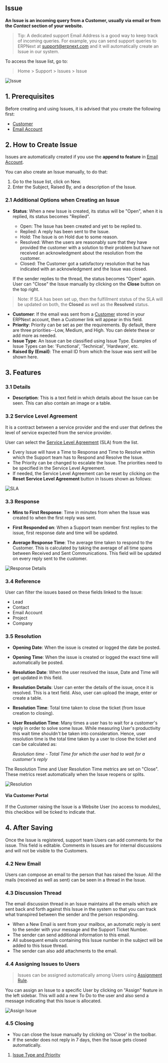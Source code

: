 ## Issue

**An Issue is an incoming query from a Customer, usually via email or from the _Contact_ section of your website.**

> Tip: A dedicated support Email Address is a good way to keep track of incoming queries. For example, you can send support queries to ERPNext at support@erpnext.com and it will automatically create an Issue in our system.

To access the Issue list, go to:

> Home > Support > Issues > Issue

![Issue](https://docs.erpnext.com/files/issue.png)

## 1\. Prerequisites

Before creating and using Issues, it is advised that you create the following first:

*   [Customer](https://docs.erpnext.com/docs/v13/user/manual/en/CRM/customer)
*   [Email Account](https://docs.erpnext.com/docs/v13/user/manual/en/setting-up/email/email-account)

## 2\. How to Create Issue

Issues are automatically created if you use the **append to feature** in [Email Account](https://docs.erpnext.com/docs/v13/user/manual/en/setting-up/email/email-account#32-incoming-email-accounts).

You can also create an Issue manually, to do that:

1.  Go to the Issue list, click on New.
2.  Enter the Subject, Raised By, and a description of the Issue.

### 2.1 Additional Options when Creating an Issue

*   **Status**: When a new Issue is created, its status will be "Open", when it is replied, its status becomes "Replied".
    
    *   Open: The Issue has been created and yet to be replied to.
    *   Replied: A reply has been sent to the Issue.
    *   Hold: The Issue is on Hold due to some reason.
    *   Resolved: When the users are reasonably sure that they have provided the customer with a solution to their problem but have not received an acknowledgment about the resolution from the customer.
    *   Closed: The Customer got a satisfactory resolution that he has indicated with an acknowledgment and the Issue was closed.
    
    If the sender replies to the thread, the status becomes "Open" again. User can "Close" the Issue manually by clicking on the **Close** button on the top right.
    

> Note: If SLA has been set up, then the fulfillment status of the SLA will be updated on both, the **Closed** as well as the **Resolved** status.

*   **Customer**: If the email was sent from a [Customer](https://docs.erpnext.com/docs/v13/user/manual/en/CRM/customer) stored in your ERPNext account, then a Customer link will appear in this field.
*   **Priority**: Priority can be set as per the requirements. By default, there are three priorities--Low, Medium, and High. You can delete these or add more as needed.
*   **Issue Type**: An Issue can be classified using Issue Type. Examples of Issue Types can be: 'Functional', 'Technical', 'Hardware', etc.
*   **Raised By (Email)**: The email ID from which the Issue was sent will be shown here.

## 3\. Features

### 3.1 Details

*   **Description**: This is a text field in which details about the Issue can be seen. This can also contain an image or a table.

### 3.2 Service Level Agreement

It is a contract between a service provider and the end user that defines the level of service expected from the service provider.

User can select the [Service Level Agreement](https://docs.erpnext.com/docs/v13/user/manual/en/support/service-level-agreement) (SLA) from the list.

*   Every Issue will have a Time to Response and Time to Resolve within which the Support team has to Respond and Resolve the Issue.
*   The Priority can be changed to escalate the Issue. The priorities need to be specified in the Service Level Agreement.
*   If needed, the Service Level Agreement can be reset by clicking on the **Reset Service Level Agreement** button in Issues shown as follows:

![SLA](https://docs.erpnext.com/files/new-issue.gif)

### 3.3 Response

*   **Mins to First Response**: Time in minutes from when the Issue was created to when the first reply was sent.
    
*   **First Responded on**: When a Support team member first replies to the issue, first response date and time will be updated.
    
*   **Average Response Time**: The average time taken to respond to the Customer. This is calculated by taking the average of all time spans between Received and Sent Communications. This field will be updated on every reply sent to the customer.
    

![Response Details](https://docs.erpnext.com/files/response.png)

### 3.4 Reference

User can filter the issues based on these fields linked to the Issue:

*   Lead
*   Contact
*   Email Account
*   Project
*   Company

### 3.5 Resolution

*   **Opening Date**: When the issue is created or logged the date be posted.
*   **Opening Time**: When the issue is created or logged the exact time will automatically be posted.
*   **Resolution Date**: When the user resolved the issue, Date and Time will get updated in this field.
*   **Resolution Details**: User can enter the details of the issue, once it is resolved. This is a text field. Also, user can upload the image, enter or create a table.
*   **Resolution Time**: Total time taken to close the ticket (from Issue creation to closing).
*   **User Resolution Time**: Many times a user has to wait for a customer's reply in order to solve some Issue. While measuring User's productivity this wait time shouldn't be taken into consideration. Hence, user resolution time is the total time taken by a user to close the ticket and can be calculated as:
    
    _Resolution time - Total Time for which the user had to wait for a customer's reply_
    

The Resolution Time and User Resolution Time metrics are set on "Close". These metrics reset automatically when the Issue reopens or splits.

![Resolution](https://docs.erpnext.com/files/resolution.png)

#### Via Customer Portal

If the Customer raising the Issue is a Website User (no access to modules), this checkbox will be ticked to indicate that.

## 4\. After Saving

Once the Issue is registered, support team Users can add comments for the issue. This field is editable. Comments in Issues are for internal discussions and will not be visible to the Customers.

### 4.2 New Email

Users can compose an email to the person that has raised the Issue. All the mails (received as well as sent) can be seen in a thread in the Issue.

### 4.3 Discussion Thread

The email discussion thread in an Issue maintains all the emails which are sent back and forth against this Issue in the system so that you can track what transpired between the sender and the person responding.

*   When a New Email is sent from your mailbox, an automatic reply is sent to the sender with your message and the Support Ticket Number.
*   The sender can send additional information to this email.
*   All subsequent emails containing this Issue number in the subject will be added to this Issue thread.
*   The sender can also add attachments to the email.

### 4.4 Assigning Issues to Users

> Issues can be assigned automatically among Users using [Assignment Rule](https://docs.erpnext.com/docs/v13/user/manual/en/automation/assignment-rule).

You can assign an Issue to a specific User by clicking on "Assign" feature in the left sidebar. This will add a new To Do to the user and also send a message indicating that this Issue is allocated.

![Assign Issue](https://docs.erpnext.com/files/issue-assign.png)

### 4.5 Closing

*   You can close the Issue manually by clicking on 'Close' in the toolbar.
*   If the sender does not reply in 7 days, then the Issue gets closed automatically.

1.  [Issue Type and Priority](https://docs.erpnext.com/docs/v13/user/manual/en/support/issue-type-and-priority)